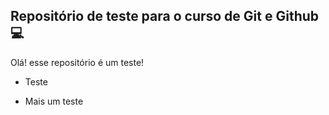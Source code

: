 ## Repositório de teste para o curso de Git e Github:computer:

Olá! esse repositório é um teste!

- Teste

- Mais um teste
